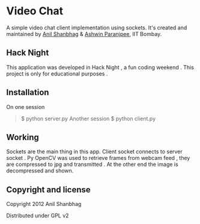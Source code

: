 Video Chat
=================

A simple video chat client implementation using sockets. 
It's created and maintained by [Anil Shanbhag](http://github.com/anilshanbhag) & [Ashwin Paranjpee](http://www.cse.iitb.ac.in/~ashwinp), IIT Bombay.


Hack Night
-----------
This application was developed in Hack Night , a fun coding weekend . This project is only for educational purposes .


Installation
----------
On one session  
> $ python server.py
Another session
> $ python client.py


Working
----------
Sockets are the main thing in this app. Client socket connects to server socket . Py OpenCV was used to retrieve frames from webcam feed , they are compressed to jpg and transmitted . At the other end the image is decompressed and shown.


Copyright and license
---------------------

Copyright 2012 Anil Shanbhag

Distributed under GPL v2

